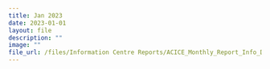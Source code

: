 ```yaml
---
title: Jan 2023
date: 2023-01-01
layout: file
description: ""
image: ""
file_url: /files/Information Centre Reports/ACICE_Monthly_Report_Info_Domain_Jan23.pdf
---
```

